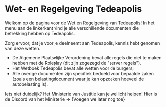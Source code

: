 # Wet- en Regelgeving Tedeapolis

Welkom op de pagina voor de Wet en Regelgeving van Tedeapolis!
In het menu aan de linkerkant vind je alle verschillende documenten die betrekking hebben op Tedeapolis.

Zorg ervoor, dat je voor je deelneemt aan Tedeapolis, kennis hebt genomen van deze wetten.

- De Algemene Plaatselijke Verordening bevat alle regels die niet te maken hebben met de Roleplay (dit zijn zogezegd de "server regels").
- Het Wetboek Tedeapolis bevat alle wetten voor de burgers;
- Alle overige documenten zijn specifiek bedoeld voor bepaalde zaken (zoals een belastingdocument waar je kan opzoeken hoeveel de autobelasting is).

Iets niet duidelijk? Het Ministerie van Justitie kan je wellicht helpen! Hier is de Discord van het Ministerie -> {Voegen we later nog toe}
